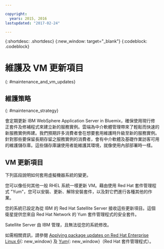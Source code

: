 ```yaml
---

copyright:
  years: 2015, 2016
lastupdated: "2017-02-24"

---
```


{:shortdesc: .shortdesc}
{:new_window: target="_blank"}
{:codeblock: .codeblock}

# 維護及 VM 更新項目
{: #maintenance_and_vm_updates}

## 維護策略
{: #maintenance_strategy}

會定期更新 IBM WebSphere Application Server in Bluemix，確保使用現行修正套件及修補程式來建立新的服務實例。雲端為中介軟體管理帶來了輕鬆而快速的新服務實例佈建。我們預期許多消費者會在想要套用維護時升級至新的服務實例。針對那些要保留長期存留之服務實例的消費者，會有中介軟體及基礎作業訪客可用的維護儲存庫。這些儲存庫讓使用者能維護其環境，就像使用內部部署時一樣。

## VM 更新項目

下列區段說明如何套用虛擬機器系統的變更。

您可以像任何其他一般 RHEL 系統一樣更新 VM。藉由使用 Red Hat 套件管理程式 "Yum"，您可以安裝、更新、解除安裝套件，以及對它們進行各種其他的作業。

您的系統已設定為從 IBM 的 Red Hat Satellite Server 接收這些更新項目。這個衛星提供您來自 Red Hat Network 的 Yum 套件管理程式的安全套件。

Satellite Server 由 IBM 管理，且無法從您的系統修改。

如需相關資訊，請參閱 [Applying package updates on Red Hat Enterprise Linux 6](https://access.redhat.com/articles/11258#rhel6){: new_window} 及 [Yum](https://access.redhat.com/documentation/en-US/Red_Hat_Enterprise_Linux/6/html/Deployment_Guide/ch-yum.html){: new_window}（Red Hat 套件管理程式）。
